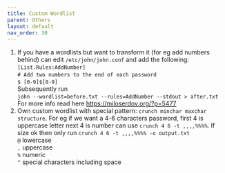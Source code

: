 ```yaml
---
title: Custom Wordlist
parent: Others
layout: default
nav_order: 30
---
```


1. If you have a wordlists but want to transform it (for eg add numbers behind) can edit `/etc/john/john.conf` and add the following:\
   `[List.Rules:AddNumber]`\
   `# Add two numbers to the end of each password`\
   `$ [0-9]$[0-9]`\
   Subsequently run\
   `john --wordlist=before.txt --rules=AddNumber --stdout > after.txt`\
   For more info read here https://miloserdov.org/?p=5477​
2. Own custom wordlist with special pattern: `crunch minchar maxchar structure`. For eg if we want a 4-6 characters password, first 4 is uppercase letter next 4 is number can use `crunch 4 6 -t ,,,,%%%%`. If size ok then only run `crunch 4 6 -t ,,,,%%%% -o output.txt`\
   `@` lowercase\
   `,` uppercase\
   `%` numeric\
   `^` special characters including space